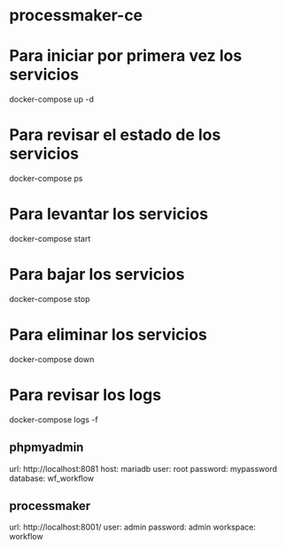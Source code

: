 processmaker-ce
===============


# Para iniciar por primera vez los servicios
docker-compose up -d

# Para revisar el estado de los servicios
docker-compose ps

# Para levantar los servicios
docker-compose start

# Para bajar los servicios
docker-compose stop

# Para eliminar los servicios
docker-compose down

# Para revisar los logs
docker-compose logs -f

phpmyadmin
----------

url: http://localhost:8081
host: mariadb
user: root
password: mypassword
database: wf_workflow

processmaker
------------

url: http://localhost:8001/
user: admin
password: admin
workspace: workflow
